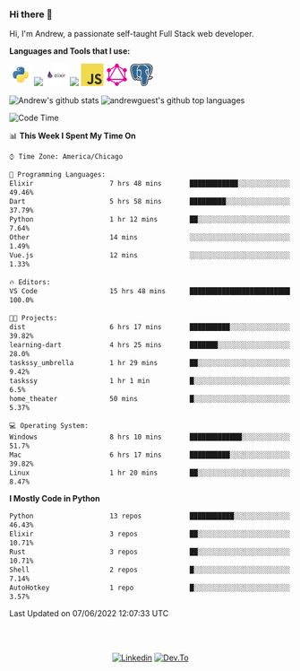 ### Hi there 👋

Hi, I'm Andrew, a passionate self-taught Full Stack web developer.

**Languages and Tools that I use:**  

<code><img height="40" src="https://raw.githubusercontent.com/github/explore/80688e429a7d4ef2fca1e82350fe8e3517d3494d/topics/python/python.png"></code>
<code><img height="40" src="https://fastapi.tiangolo.com/img/logo-margin/logo-teal.png"></code>
<code><img height="40" src="https://raw.githubusercontent.com/github/explore/d106aa3f6fa091ab80ab5c8cf0d931baff3caaea/topics/elixir/elixir.png"></code>
<code><img height="40" src="https://img.stackshare.io/service/3262/-s9uoLIN.png"></code>
<code><img height="40" src="https://raw.githubusercontent.com/github/explore/80688e429a7d4ef2fca1e82350fe8e3517d3494d/topics/javascript/javascript.png"></code>
<code><img height="40" src="https://raw.githubusercontent.com/github/explore/5c058a388828bb5fde0bcafd4bc867b5bb3f26f3/topics/graphql/graphql.png"></code>
<code><img height="40" src="https://raw.githubusercontent.com/github/explore/80688e429a7d4ef2fca1e82350fe8e3517d3494d/topics/postgresql/postgresql.png"></code>

![Andrew's github stats](https://github-readme-stats.vercel.app/api?username=andrewguest&show_icons=true&theme=vue-dark&count_private=true)
<img height="180em" src="https://github-readme-stats.vercel.app/api/top-langs/?username=andrewguest&theme=vue-dark&layout=compact" alt="andrewguest's github top languages" />

<!--START_SECTION:waka-->
![Code Time](http://img.shields.io/badge/Code%20Time-1%2C131%20hrs%2024%20mins-blue)

📊 **This Week I Spent My Time On** 

```text
⌚︎ Time Zone: America/Chicago

💬 Programming Languages: 
Elixir                   7 hrs 48 mins       ████████████░░░░░░░░░░░░░   49.46% 
Dart                     5 hrs 58 mins       █████████░░░░░░░░░░░░░░░░   37.79% 
Python                   1 hr 12 mins        ██░░░░░░░░░░░░░░░░░░░░░░░   7.64% 
Other                    14 mins             ░░░░░░░░░░░░░░░░░░░░░░░░░   1.49% 
Vue.js                   12 mins             ░░░░░░░░░░░░░░░░░░░░░░░░░   1.33%

🔥 Editors: 
VS Code                  15 hrs 48 mins      █████████████████████████   100.0%

🐱‍💻 Projects: 
dist                     6 hrs 17 mins       ██████████░░░░░░░░░░░░░░░   39.82% 
learning-dart            4 hrs 25 mins       ███████░░░░░░░░░░░░░░░░░░   28.0% 
taskssy_umbrella         1 hr 29 mins        ██░░░░░░░░░░░░░░░░░░░░░░░   9.42% 
taskssy                  1 hr 1 min          █░░░░░░░░░░░░░░░░░░░░░░░░   6.5% 
home_theater             50 mins             █░░░░░░░░░░░░░░░░░░░░░░░░   5.37%

💻 Operating System: 
Windows                  8 hrs 10 mins       █████████████░░░░░░░░░░░░   51.7% 
Mac                      6 hrs 17 mins       ██████████░░░░░░░░░░░░░░░   39.82% 
Linux                    1 hr 20 mins        ██░░░░░░░░░░░░░░░░░░░░░░░   8.47%

```

**I Mostly Code in Python** 

```text
Python                   13 repos            ███████████░░░░░░░░░░░░░░   46.43% 
Elixir                   3 repos             ██░░░░░░░░░░░░░░░░░░░░░░░   10.71% 
Rust                     3 repos             ██░░░░░░░░░░░░░░░░░░░░░░░   10.71% 
Shell                    2 repos             █░░░░░░░░░░░░░░░░░░░░░░░░   7.14% 
AutoHotkey               1 repo              █░░░░░░░░░░░░░░░░░░░░░░░░   3.57%

```



 Last Updated on 07/06/2022 12:07:33 UTC
<!--END_SECTION:waka-->

<br><br>
<p align="center">
   <a href="https://www.linkedin.com/in/andrew-guest-a891759a" target="_blank"><img src="https://img.shields.io/badge/LinkedIn-0077B5?style=for-the-badge&logo=linkedin&logoColor=white" alt="Linkedin"></a>
  <a href="https://dev.to/aguest" target="_blank"><img src="https://img.shields.io/badge/Dev.to-0A0A0A?style=for-the-badge&logo=dev%2Eto&logoColor=white" alt="Dev.To"></a>
</p>
